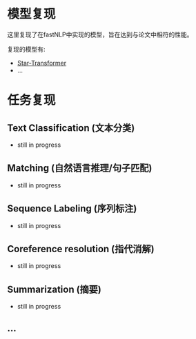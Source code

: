 # 模型复现
这里复现了在fastNLP中实现的模型，旨在达到与论文中相符的性能。

复现的模型有:
- [Star-Transformer](Star-transformer/)
- ...

# 任务复现
## Text Classification (文本分类)
- still in progress


## Matching (自然语言推理/句子匹配)
- still in progress


## Sequence Labeling (序列标注)
- still in progress


## Coreference resolution (指代消解)
- still in progress


## Summarization (摘要)
- still in progress


## ...
